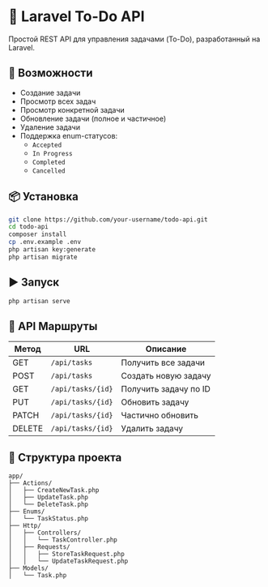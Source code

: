 
# 📝 Laravel To-Do API

Простой REST API для управления задачами (To-Do), разработанный на Laravel.

## 🚀 Возможности

- Создание задачи
- Просмотр всех задач
- Просмотр конкретной задачи
- Обновление задачи (полное и частичное)
- Удаление задачи
- Поддержка enum-статусов:
  - `Accepted`
  - `In Progress`
  - `Completed`
  - `Cancelled`

## 📦 Установка

```bash
git clone https://github.com/your-username/todo-api.git
cd todo-api
composer install
cp .env.example .env
php artisan key:generate
php artisan migrate
````

## ▶️ Запуск

```bash
php artisan serve
```

## 🔗 API Маршруты

| Метод  | URL               | Описание              |
| ------ | ----------------- | --------------------- |
| GET    | `/api/tasks`      | Получить все задачи   |
| POST   | `/api/tasks`      | Создать новую задачу  |
| GET    | `/api/tasks/{id}` | Получить задачу по ID |
| PUT    | `/api/tasks/{id}` | Обновить задачу       |
| PATCH  | `/api/tasks/{id}` | Частично обновить     |
| DELETE | `/api/tasks/{id}` | Удалить задачу        |

## 📂 Структура проекта

```
app/
├── Actions/
│   ├── CreateNewTask.php
│   ├── UpdateTask.php
│   └── DeleteTask.php
├── Enums/
│   └── TaskStatus.php
├── Http/
│   ├── Controllers/
│   │   └── TaskController.php
│   ├── Requests/
│   │   ├── StoreTaskRequest.php
│   │   └── UpdateTaskRequest.php
├── Models/
│   └── Task.php
```
